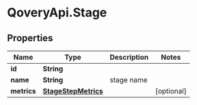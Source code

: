 # QoveryApi.Stage

## Properties

Name | Type | Description | Notes
------------ | ------------- | ------------- | -------------
**id** | **String** |  | 
**name** | **String** | stage name | 
**metrics** | [**StageStepMetrics**](StageStepMetrics.md) |  | [optional] 



